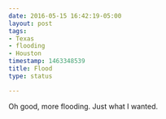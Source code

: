 ```yaml
---
date: 2016-05-15 16:42:19-05:00
layout: post
tags:
- Texas
- flooding
- Houston
timestamp: 1463348539
title: Flood
type: status

---
```

Oh good, more flooding. Just what I wanted.